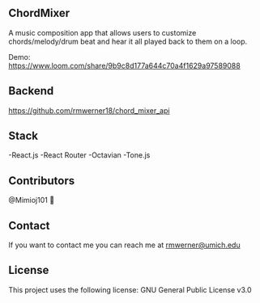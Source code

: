 ## ChordMixer
A music composition app that allows users to customize chords/melody/drum beat and hear it all played back to them on a loop.

Demo: https://www.loom.com/share/9b9c8d177a644c70a4f1629a97589088

## Backend
https://github.com/rmwerner18/chord_mixer_api

## Stack
-React.js
-React Router
-Octavian
-Tone.js

## Contributors
@Mimioj101 🐛

## Contact
If you want to contact me you can reach me at rmwerner@umich.edu

## License
This project uses the following license: GNU General Public License v3.0
